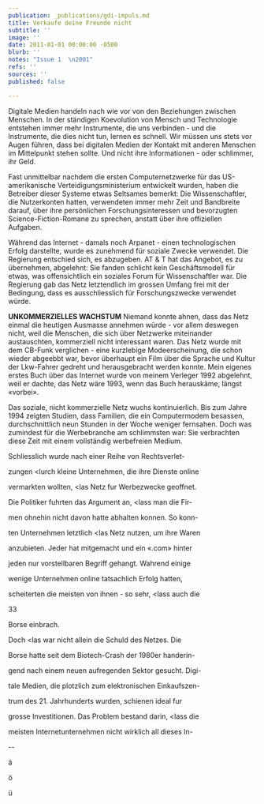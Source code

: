 ```yaml
---
publication: _publications/gdi-impuls.md
title: Verkaufe deine Freunde nicht
subtitle: ''
image: ''
date: 2011-01-01 00:00:00 -0500
blurb: ''
notes: "Issue 1  \n2001"
refs: ''
sources: ''
published: false

---
```

Digitale Medien handeln nach wie vor von den Beziehungen zwischen Menschen. In der ständigen Koevolution von Mensch und Technologie entstehen immer mehr Instrumente, die uns verbinden - und die lnstrumente, die dies nicht tun, lernen es schnell. Wir müssen uns stets vor Augen führen, dass bei digitalen Medien der Kontakt mit anderen Menschen im Mittelpunkt stehen sollte. Und nicht ihre Informationen - oder schlimmer, ihr Geld.

Fast unmittelbar nachdem die ersten Computernetzwerke für das US-amerikanische Verteidigungsministerium entwickelt wurden, haben die Betreiber dieser Systeme etwas Seltsames bemerkt: Die Wissenschaftler, die Nutzerkonten hatten, verwendeten immer mehr Zeit und Bandbreite darauf, über ihre persönlichen Forschungsinteressen und bevorzugten Science-Fiction-Romane zu sprechen, anstatt über ihre offiziellen Aufgaben.

Während das Internet - damals noch Arpanet - einen technologischen Erfolg darstellte, wurde es zunehmend für soziale Zwecke verwendet. Die Regierung entschied sich, es abzugeben. AT & T hat das Angebot, es zu übernehmen, abgelehnt: Sie fanden schlicht kein Geschäftsmodell für etwas, was offensichtlich ein soziales Forum für Wissenschaftler war. Die Regierung gab das Netz letztendlich im grossen Umfang frei mit der Bedingung, dass es ausschliesslich für Forschungszwecke verwendet würde.

**UNKOMMERZIELLES WACHSTUM** Niemand konnte ahnen, dass das Netz einmal die heutigen Ausmasse annehmen würde - vor allem deswegen nicht, weil die Menschen, die sich über Netzwerke miteinander austauschten, kommerziell nicht interessant waren. Das Netz wurde mit dem CB-Funk verglichen - eine kurzlebige Modeerscheinung, die schon wieder abgeebbt war, bevor überhaupt ein Film über die Sprache und Kultur der Lkw-Fahrer gedreht und herausgebracht werden konnte. Mein eigenes erstes Buch über das Internet wurde von meinem Verleger 1992 abgelehnt, weil er dachte, das Netz wäre 1993, wenn das Buch herauskäme, längst «vorbei».

Das soziale, nicht kommerzielle Netz wuchs kontinuierlich. Bis zum Jahre 1994 zeigten Studien, dass Familien, die ein Computermodem besassen, durchschnittlich neun Stunden in der Woche weniger fernsahen. Doch was zumindest für die Werbebranche am schlimmsten war: Sie verbrachten diese Zeit mit einem vollständig werbefreien Medium.

Schliesslich wurde nach einer Reihe von Rechtsverlet-

zungen <lurch kleine Unternehmen, die ihre Dienste online

vermarkten wollten, <las Netz fur Werbezwecke geoffnet.

Die Politiker fuhrten das Argument an, <lass man die Fir-

men ohnehin nicht davon hatte abhalten konnen. So konn-

ten Unternehmen letztlich <las Netz nutzen, um ihre Waren

anzubieten. Jeder hat mitgemacht und ein «.com» hinter

jeden nur vorstellbaren Begriff gehangt. Wahrend einige

wenige Unternehmen online tatsachlich Erfolg hatten,

scheiterten die meisten von ihnen - so sehr, <lass auch die

33

Borse einbrach.

Doch <las war nicht allein die Schuld des Netzes. Die

Borse hatte seit dem Biotech-Crash der 1980er handerin-

gend nach einem neuen aufregenden Sektor gesucht. Digi-

tale Medien, die plotzlich zum elektronischen Einkaufszen-

trum des 21. Jahrhunderts wurden, schienen ideal fur

grosse Investitionen. Das Problem bestand darin, <lass die

meisten Internetunternehmen nicht wirklich all dieses In-

\--

ä

ö

ü